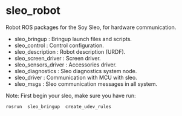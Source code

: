 sleo_robot
===========

Robot ROS packages for the Soy Sleo, for hardware communication.

 - sleo_bringup : Bringup launch files and scripts.
 - sleo_control : Control configuration.
 - sleo_description : Robot description (URDF).
 - sleo_screen_driver : Screen driver.
 - sleo_sensors_driver : Accessories driver.
 - sleo_diagnostics : Sleo diagnostics system node.
 - sleo_driver : Communication with MCU with sleo.
 - sleo_msgs : Sleo communication messages in all system.

Note: First begin your sleo, make sure you have run:
```
rosrun  sleo_bringup  create_udev_rules
```
